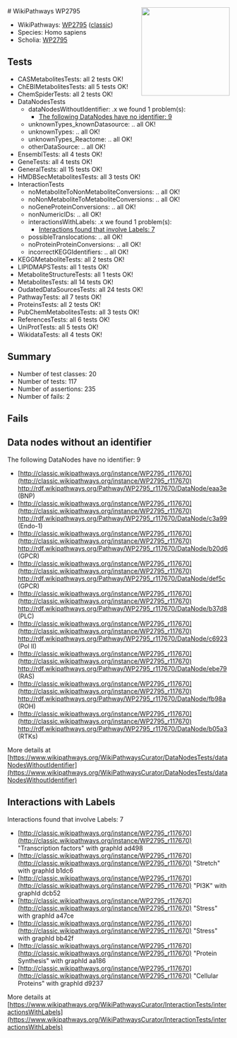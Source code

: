 <img style="float: right; width: 200px" src="https://upload.wikimedia.org/wikipedia/commons/thumb/8/83/Wplogo_with_text_500.png/640px-Wplogo_with_text_500.png" />
# WikiPathways WP2795

* WikiPathways: [WP2795](https://wikipathways.org/pathways/WP2795) ([classic](https://classic.wikipathways.org/instance/WP2795))
* Species: Homo sapiens
* Scholia: [WP2795](https://scholia.toolforge.org/wikipathways/WP2795)
## Tests
* CASMetabolitesTests: all 2 tests OK!
* ChEBIMetabolitesTests: all 5 tests OK!
* ChemSpiderTests: all 2 tests OK!
* DataNodesTests
    * dataNodesWithoutIdentifier: .x we found 1 problem(s):
        * [The following DataNodes have no identifier: 9](#d2d32fa8)
    * unknownTypes_knownDatasource: .. all OK!
    * unknownTypes: .. all OK!
    * unknownTypes_Reactome: .. all OK!
    * otherDataSource: .. all OK!
* EnsemblTests: all 4 tests OK!
* GeneTests: all 4 tests OK!
* GeneralTests: all 15 tests OK!
* HMDBSecMetabolitesTests: all 3 tests OK!
* InteractionTests
    * noMetaboliteToNonMetaboliteConversions: .. all OK!
    * noNonMetaboliteToMetaboliteConversions: .. all OK!
    * noGeneProteinConversions: .. all OK!
    * nonNumericIDs: .. all OK!
    * interactionsWithLabels: .x we found 1 problem(s):
        * [Interactions found that involve Labels: 7](#630d267e)
    * possibleTranslocations: .. all OK!
    * noProteinProteinConversions: .. all OK!
    * incorrectKEGGIdentifiers: .. all OK!
* KEGGMetaboliteTests: all 2 tests OK!
* LIPIDMAPSTests: all 1 tests OK!
* MetaboliteStructureTests: all 1 tests OK!
* MetabolitesTests: all 14 tests OK!
* OudatedDataSourcesTests: all 24 tests OK!
* PathwayTests: all 7 tests OK!
* ProteinsTests: all 2 tests OK!
* PubChemMetabolitesTests: all 3 tests OK!
* ReferencesTests: all 6 tests OK!
* UniProtTests: all 5 tests OK!
* WikidataTests: all 4 tests OK!


## Summary

* Number of test classes: 20
* Number of tests: 117
* Number of assertions: 235
* Number of fails: 2

## Fails

<a name="d2d32fa8" />

## Data nodes without an identifier

The following DataNodes have no identifier: 9

* [http://classic.wikipathways.org/instance/WP2795_r117670](http://classic.wikipathways.org/instance/WP2795_r117670) http://rdf.wikipathways.org/Pathway/WP2795_r117670/DataNode/eaa3e (BNP)
* [http://classic.wikipathways.org/instance/WP2795_r117670](http://classic.wikipathways.org/instance/WP2795_r117670) http://rdf.wikipathways.org/Pathway/WP2795_r117670/DataNode/c3a99 (Endo-1)
* [http://classic.wikipathways.org/instance/WP2795_r117670](http://classic.wikipathways.org/instance/WP2795_r117670) http://rdf.wikipathways.org/Pathway/WP2795_r117670/DataNode/b20d6 (GPCR)
* [http://classic.wikipathways.org/instance/WP2795_r117670](http://classic.wikipathways.org/instance/WP2795_r117670) http://rdf.wikipathways.org/Pathway/WP2795_r117670/DataNode/def5c (GPCR)
* [http://classic.wikipathways.org/instance/WP2795_r117670](http://classic.wikipathways.org/instance/WP2795_r117670) http://rdf.wikipathways.org/Pathway/WP2795_r117670/DataNode/b37d8 (PLC)
* [http://classic.wikipathways.org/instance/WP2795_r117670](http://classic.wikipathways.org/instance/WP2795_r117670) http://rdf.wikipathways.org/Pathway/WP2795_r117670/DataNode/c6923 (Pol II)
* [http://classic.wikipathways.org/instance/WP2795_r117670](http://classic.wikipathways.org/instance/WP2795_r117670) http://rdf.wikipathways.org/Pathway/WP2795_r117670/DataNode/ebe79 (RAS)
* [http://classic.wikipathways.org/instance/WP2795_r117670](http://classic.wikipathways.org/instance/WP2795_r117670) http://rdf.wikipathways.org/Pathway/WP2795_r117670/DataNode/fb98a (ROH)
* [http://classic.wikipathways.org/instance/WP2795_r117670](http://classic.wikipathways.org/instance/WP2795_r117670) http://rdf.wikipathways.org/Pathway/WP2795_r117670/DataNode/b05a3 (RTKs)


More details at [https://www.wikipathways.org/WikiPathwaysCurator/DataNodesTests/dataNodesWithoutIdentifier](https://www.wikipathways.org/WikiPathwaysCurator/DataNodesTests/dataNodesWithoutIdentifier)

<a name="630d267e" />

## Interactions with Labels

Interactions found that involve Labels: 7

* [http://classic.wikipathways.org/instance/WP2795_r117670](http://classic.wikipathways.org/instance/WP2795_r117670) "Transcription factors" with graphId ad498
* [http://classic.wikipathways.org/instance/WP2795_r117670](http://classic.wikipathways.org/instance/WP2795_r117670) "Stretch" with graphId b1dc6
* [http://classic.wikipathways.org/instance/WP2795_r117670](http://classic.wikipathways.org/instance/WP2795_r117670) "PI3K" with graphId dcb52
* [http://classic.wikipathways.org/instance/WP2795_r117670](http://classic.wikipathways.org/instance/WP2795_r117670) "Stress" with graphId a47ce
* [http://classic.wikipathways.org/instance/WP2795_r117670](http://classic.wikipathways.org/instance/WP2795_r117670) "Stress" with graphId bb42f
* [http://classic.wikipathways.org/instance/WP2795_r117670](http://classic.wikipathways.org/instance/WP2795_r117670) "Protein Synthesis" with graphId aa186
* [http://classic.wikipathways.org/instance/WP2795_r117670](http://classic.wikipathways.org/instance/WP2795_r117670) "Cellular Proteins" with graphId d9237


More details at [https://www.wikipathways.org/WikiPathwaysCurator/InteractionTests/interactionsWithLabels](https://www.wikipathways.org/WikiPathwaysCurator/InteractionTests/interactionsWithLabels)

